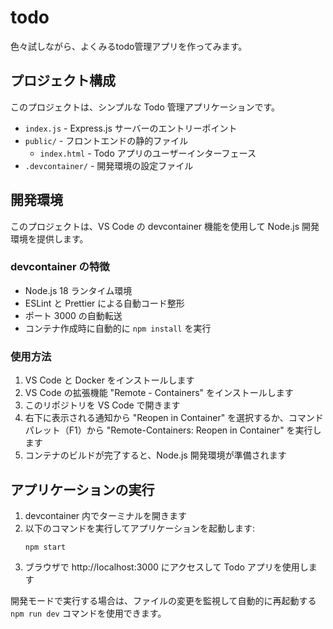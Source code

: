 # todo
色々試しながら、よくみるtodo管理アプリを作ってみます。

## プロジェクト構成

このプロジェクトは、シンプルな Todo 管理アプリケーションです。

- `index.js` - Express.js サーバーのエントリーポイント
- `public/` - フロントエンドの静的ファイル
  - `index.html` - Todo アプリのユーザーインターフェース
- `.devcontainer/` - 開発環境の設定ファイル

## 開発環境

このプロジェクトは、VS Code の devcontainer 機能を使用して Node.js 開発環境を提供します。

### devcontainer の特徴

- Node.js 18 ランタイム環境
- ESLint と Prettier による自動コード整形
- ポート 3000 の自動転送
- コンテナ作成時に自動的に `npm install` を実行

### 使用方法

1. VS Code と Docker をインストールします
2. VS Code の拡張機能 "Remote - Containers" をインストールします
3. このリポジトリを VS Code で開きます
4. 右下に表示される通知から "Reopen in Container" を選択するか、コマンドパレット（F1）から "Remote-Containers: Reopen in Container" を実行します
5. コンテナのビルドが完了すると、Node.js 開発環境が準備されます

## アプリケーションの実行

1. devcontainer 内でターミナルを開きます
2. 以下のコマンドを実行してアプリケーションを起動します:
   ```
   npm start
   ```
3. ブラウザで http://localhost:3000 にアクセスして Todo アプリを使用します

開発モードで実行する場合は、ファイルの変更を監視して自動的に再起動する `npm run dev` コマンドを使用できます。
